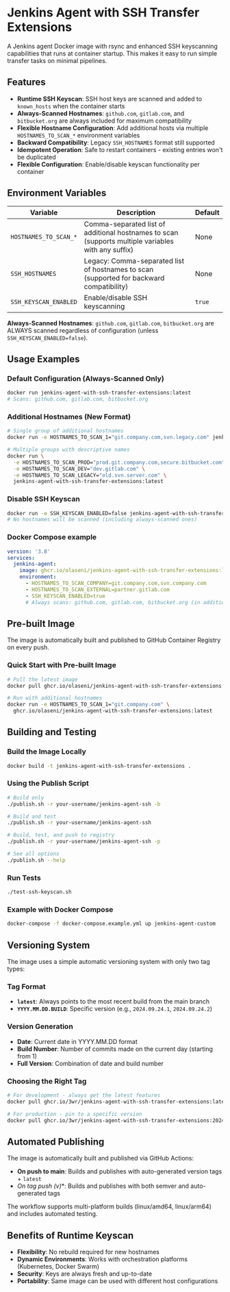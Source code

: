# Jenkins Agent with SSH Transfer Extensions

A Jenkins agent Docker image with rsync and enhanced SSH keyscanning capabilities that runs at container startup. This makes it easy to run simple transfer tasks on minimal pipelines.

## Features

- **Runtime SSH Keyscan**: SSH host keys are scanned and added to `known_hosts` when the container starts
- **Always-Scanned Hostnames**: `github.com`, `gitlab.com`, and `bitbucket.org` are always included for maximum compatibility
- **Flexible Hostname Configuration**: Add additional hosts via multiple `HOSTNAMES_TO_SCAN_*` environment variables
- **Backward Compatibility**: Legacy `SSH_HOSTNAMES` format still supported
- **Idempotent Operation**: Safe to restart containers - existing entries won't be duplicated
- **Flexible Configuration**: Enable/disable keyscan functionality per container

## Environment Variables

| Variable                | Description                                                                                        | Default  |
| ----------------------- | -------------------------------------------------------------------------------------------------- | -------- |
| `HOSTNAMES_TO_SCAN_*` | Comma-separated list of additional hostnames to scan (supports multiple variables with any suffix) | None     |
| `SSH_HOSTNAMES`       | Legacy: Comma-separated list of hostnames to scan (supported for backward compatibility)           | None     |
| `SSH_KEYSCAN_ENABLED` | Enable/disable SSH keyscanning                                                                     | `true` |

**Always-Scanned Hostnames**: `github.com`, `gitlab.com`, `bitbucket.org` are ALWAYS scanned regardless of configuration (unless `SSH_KEYSCAN_ENABLED=false`).

## Usage Examples

### Default Configuration (Always-Scanned Only)

```bash
docker run jenkins-agent-with-ssh-transfer-extensions:latest
# Scans: github.com, gitlab.com, bitbucket.org
```

### Additional Hostnames (New Format)

```bash
# Single group of additional hostnames
docker run -e HOSTNAMES_TO_SCAN_1="git.company.com,svn.legacy.com" jenkins-agent-with-ssh-transfer-extensions:latest

# Multiple groups with descriptive names
docker run \
  -e HOSTNAMES_TO_SCAN_PROD="prod.git.company.com,secure.bitbucket.com" \
  -e HOSTNAMES_TO_SCAN_DEV="dev.gitlab.com" \
  -e HOSTNAMES_TO_SCAN_LEGACY="old.svn.server.com" \
  jenkins-agent-with-ssh-transfer-extensions:latest
```

### Disable SSH Keyscan

```bash
docker run -e SSH_KEYSCAN_ENABLED=false jenkins-agent-with-ssh-transfer-extensions:latest
# No hostnames will be scanned (including always-scanned ones)
```

### Docker Compose example

```yaml
version: '3.8'
services:
  jenkins-agent:
    image: ghcr.io/olaseni/jenkins-agent-with-ssh-transfer-extensions:latest
    environment:
      - HOSTNAMES_TO_SCAN_COMPANY=git.company.com,svn.company.com
      - HOSTNAMES_TO_SCAN_EXTERNAL=partner.gitlab.com
      - SSH_KEYSCAN_ENABLED=true
      # Always scans: github.com, gitlab.com, bitbucket.org (in addition to the above)
```

## Pre-built Image

The image is automatically built and published to GitHub Container Registry on every push.

### Quick Start with Pre-built Image

```bash
# Pull the latest image
docker pull ghcr.io/olaseni/jenkins-agent-with-ssh-transfer-extensions:latest

# Run with additional hostnames
docker run -e HOSTNAMES_TO_SCAN_1="git.company.com" \
  ghcr.io/olaseni/jenkins-agent-with-ssh-transfer-extensions:latest
```

## Building and Testing

### Build the Image Locally

```bash
docker build -t jenkins-agent-with-ssh-transfer-extensions .
```

### Using the Publish Script

```bash
# Build only
./publish.sh -r your-username/jenkins-agent-ssh -b

# Build and test
./publish.sh -r your-username/jenkins-agent-ssh

# Build, test, and push to registry
./publish.sh -r your-username/jenkins-agent-ssh -p

# See all options
./publish.sh --help
```

### Run Tests

```bash
./test-ssh-keyscan.sh
```

### Example with Docker Compose

```bash
docker-compose -f docker-compose.example.yml up jenkins-agent-custom
```

## Versioning System

The image uses a simple automatic versioning system with only two tag types:

### Tag Format

- **`latest`**: Always points to the most recent build from the main branch
- **`YYYY.MM.DD.BUILD`**: Specific version (e.g., `2024.09.24.1`, `2024.09.24.2`)

### Version Generation

- **Date**: Current date in YYYY.MM.DD format
- **Build Number**: Number of commits made on the current day (starting from 1)
- **Full Version**: Combination of date and build number

### Choosing the Right Tag

```bash
# For development - always get the latest features
docker pull ghcr.io/3wr/jenkins-agent-with-ssh-transfer-extensions:latest

# For production - pin to a specific version
docker pull ghcr.io/3wr/jenkins-agent-with-ssh-transfer-extensions:2024.09.24.1
```

## Automated Publishing

The image is automatically built and published via GitHub Actions:

- **On push to main**: Builds and publishes with auto-generated version tags + `latest`
- **On tag push (v*)**: Builds and publishes with both semver and auto-generated tags

The workflow supports multi-platform builds (linux/amd64, linux/arm64) and includes automated testing.

## Benefits of Runtime Keyscan

- **Flexibility**: No rebuild required for new hostnames
- **Dynamic Environments**: Works with orchestration platforms (Kubernetes, Docker Swarm)
- **Security**: Keys are always fresh and up-to-date
- **Portability**: Same image can be used with different host configurations
